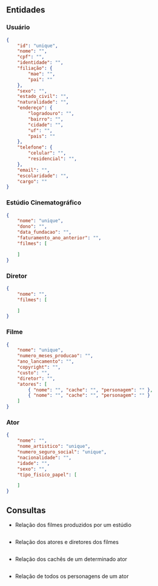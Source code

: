 ## Entidades

### Usuário

````json
{
    "id": "unique",
    "nome": "",
    "cpf": "",
    "identidade": "",
    "filiação": {
        "mae": "",
        "pai": ""
    },
    "sexo": "",
    "estado_civil": "",
    "naturalidade": "",
    "endereço": {
        "logradouro": "",
        "bairro": "",
        "cidade": "",
        "uf": "",
        "pais": ""
    },
    "telefone": {
        "celular": "",
        "residencial": "",
    },
    "email": "",
    "escolaridade": "",
    "cargo": ""
}
````

### Estúdio Cinematográfico

````json
{
    "nome": "unique",
    "dono": "",
    "data_fundacao": "",
    "faturamento_ano_anterior": "",
    "filmes": [

    ]
}
````

### Diretor

````json
{
    "nome": "",
    "filmes": [

    ]
}
````

### Filme

````json
{
    "nome": "unique",
    "numero_meses_producao": "",
    "ano_lancamento": "",
    "copyright": "",
    "custo": "",
    "diretor": "",
    "atores": [
        { "nome": "", "cache": "", "personagem": "" },
        { "nome": "", "cache": "", "personagem": "" }
    ]
}
````

### Ator

````json
{
    "nome": "",
    "nome_artistico": "unique",
    "numero_seguro_social": "unique",
    "nacionalidade": "",
    "idade": "",
    "sexo": "",
    "tipo_fisico_papel": [

    ]
}
````

## Consultas

- Relação dos filmes produzidos por um estúdio
    ````sql
    ````
- Relação dos atores e diretores dos filmes
    ````sql
    ````
- Relação dos cachês de um determinado ator
    ````sql
    ````
- Relação de todos os personagens de um ator
    ````sql
    ````

